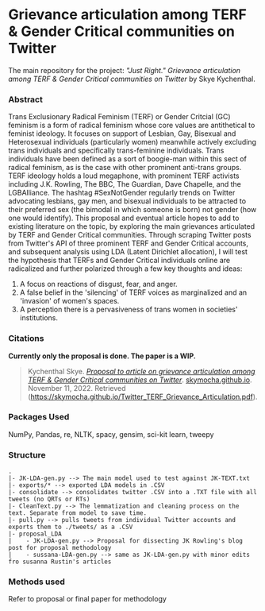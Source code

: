 # Grievance articulation among TERF & Gender Critical communities on Twitter

The main repository for the project: _"Just Right." Grievance articulation among TERF & Gender Critical communities on Twitter_ by Skye Kychenthal.

### Abstract

Trans Exclusionary Radical Feminism (TERF) or Gender Critcial (GC) feminism is a form of radical feminism whose core values are antithetical to feminist ideology. It focuses on support of Lesbian, Gay, Bisexual and Heterosexual individuals (particularly women) meanwhile actively excluding trans individuals and specifically trans-feminine individuals. Trans individuals have been defined as a sort of boogie-man within this sect of radical feminism, as is the case with other prominent anti-trans groups. TERF ideology holds a loud megaphone, with prominent TERF activists including J.K. Rowling, The BBC, The Guardian, Dave Chapelle, and the LGBAlliance. The hashtag #SexNotGender regularly trends on Twitter advocating lesbians, gay men, and bisexual individuals to be attracted to their preferred sex (the bimodal in which someone is born) not gender (how one would identify). This proposal and eventual article hopes to add to existing literature on the topic, by exploring the main grievances articulated by TERF and Gender Critical communities. Through scraping Twitter posts from Twitter's API of three prominent TERF and Gender Critical accounts, and subsequent analysis using LDA (Latent Dirichlet allocation), I will test the hypothesis that TERFs and Gender Critical individuals online are radicalized and further polarized through a few key thoughts and ideas:

1. A focus on reactions of disgust, fear, and anger. 
2. A false belief in the 'silencing' of TERF voices as marginalized and an 'invasion' of women's spaces.
3. A perception there is a pervasiveness of trans women in societies' institutions.

### Citations

**Currently only the proposal is done. The paper is a WIP.**

> Kychenthal Skye. _[Proposal to article on grievance articulation among TERF & Gender Critical communities on Twitter](https://skymocha.github.io/Twitter_TERF_Grievance_Articulation.pdf)_. [skymocha.github.io](https://skymocha.github.io). November 11, 2022. Retrieved (https://skymocha.github.io/Twitter_TERF_Grievance_Articulation.pdf).

### Packages Used

NumPy, Pandas, re, NLTK, spacy, gensim, sci-kit learn, tweepy

### Structure

```
.
|- JK-LDA-gen.py --> The main model used to test against JK-TEXT.txt 
|- exports/* --> exported LDA models in .CSV
|- consolidate --> consolidates twitter .CSV into a .TXT file with all tweets (no QRTs or RTs) 
|- CleanText.py --> The lemmatization and cleaning process on the text. Separate from model to save time.
|- pull.py --> pulls tweets from individual Twitter accounts and exports them to ./tweets/ as a .CSV
|- proposal_LDA
|    - JK-LDA-gen.py --> Proposal for dissecting JK Rowling's blog post for proposal methodology
|    - sussana-LDA-gen.py --> same as JK-LDA-gen.py with minor edits fro susanna Rustin's articles 
```

### Methods used

Refer to proposal or final paper for methodology
